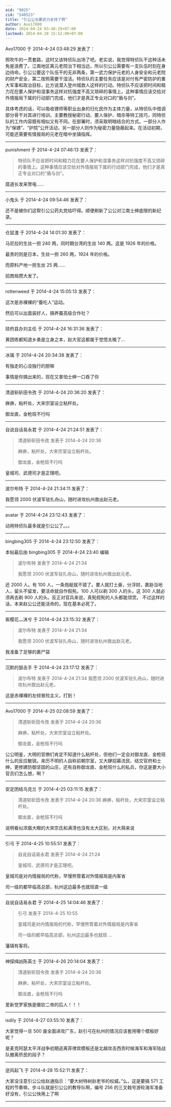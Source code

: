 ```yaml
---
aid: "9025"
zid: "540523"
title: "引公公也要武力支持了啊"
author: Avo17000
date: 2014-04-24 03:48:29+07:00
lastmod: 2014-04-28 15:52:00+07:00
---
```


Avo17000 于 2014-4-24 03:48:29 发表了：

照吹牛的一贯套路，这时又该特侦队出场了吧。老实说，我觉得特侦队干这种活未免是浪费了。江南地区离元老院治下相当远，所以引公公需要有一支队伍时刻在身边待命。引公公要这个队伍干的无非两条，第一武力保护元老的人身安全和元老院的财产安全，第二按照需要干湿活。特侦队的主要任务应该是对付有严密防护的重大军事和政治目标，比方说潜入登州城救人这样的行动。特侦队不应该把时间和精力花在要人保护和湿事务这样对抗强度不高又琐碎的事情上。这种事情应该交给对外情报局下属的行动部门完成，他们才是真正专业对口的“盾与剑”。

具体考虑的话，可以吸收镖师等职业出身的归化民作为主体力量，从特侦队中借调部分骨干对其进行培训，主要教授秘密行动、要人保护、暗杀等特工技巧，同特侦队的工作内容既有相似又有不同。在部署时，须采取明暗结合的方式。一部分人作为“保镖”、“护院”公开活动，另一部分人则作为秘密力量隐蔽起来。在活动初期，可能还需要有情报局的元老在暗中坐镇指挥。

---

punishment 于 2014-4-24 07:46:13 发表了：

> 特侦队不应该把时间和精力花在要人保护和湿事务这样对抗强度不高又琐碎的事情上。这种事情应该交给对外情报局下属的行动部门完成，他们才是真正专业对口的“盾与剑”。

腐道长发来贺电……

---

小鬼头 于 2014-4-24 09:54:46 发表了：

还不是被你们这帮引公公药丸党给吓得。顺便刷新了公公对江南士绅底限的新纪录。

---

仓鼠渣 于 2014-4-24 14:01:30 发表了：

马尼拉的生丝一担 240 两，同时期台湾的生丝 140 两。这是 1926 年的价格。

最贵的则是日本，生丝一担 260 两，1924 年的价格。

而原料产地一担生丝 25 两……

招商局攒大发了。

---

rottenweed 于 2014-4-24 15:05:13 发表了：

这次是赤裸裸的“蚕吃人”运动。

然后可以出面装好人，搞养蚕高级合作社？

---

琼府县办刘主任 于 2014-4-24 16:31:36 发表了：

黄团练都知道乡勇是立身之本，赵大官这都属于觉悟太晚了...

---

冰璃 于 2014-4-24 20:34:38 发表了：

有独走的心没独行的胆嘛

事情是你搞出来的，现在又害怕士绅一口吞了你

---

清道斩斫田令孜 于 2014-4-24 20:36:20 发表了：

麻痹，粘杆处，大宋宗室设立粘杆处。

御龙直，金枪班不行吗

---

自说自话易永君 于 2014-4-24 21:24:51 发表了：

> 清道斩斫田令孜 发表于 2014-4-24 20:36
>
> 麻痹，粘杆处，大宋宗室设立粘杆处。
>
> 御龙直，金枪班不行吗

皇城司、武德司才是正理吧。

---

波尔布特 于 2014-4-24 21:34:11 发表了：

我愿领 2000 伏波军驻扎舟山，随时进攻杭州救出赵元老。

---

avatar 于 2014-4-24 23:12:43 发表了：

动用特侦队最多就是引公公了。。。

---

bingbing305 于 2014-4-24 23:12:50 发表了：

本帖最后由 bingbing305 于 2014-4-24 23:40 编辑

> 波尔布特 发表于 2014-4-24 21:34
>
> 我愿领 2000 伏波军驻扎舟山，随时进攻杭州救出赵元老。

还 2000 人。有 100 人，一条炮艇就不错了。要人就打土豪，分浮财，裹胁当地人，留头不留发，要活命就自作假髡。100 人可以剃 300 人的头，这 300 人就必须再去剃 900 人的头。反正对官兵来说，真髡假髡的人头都能领赏。 不过这样的话，本来赵公公还能活命的，现在基本必死了。

---

紫樱花灬沫兮 于 2014-4-24 23:15:32 发表了：

> 波尔布特 发表于 2014-4-24 21:34
>
> 我愿领 2000 伏波军驻扎舟山，随时进攻杭州救出赵元老。

我准备了足够的裹尸袋

---

沉默的狙击手 于 2014-4-24 23:17:12 发表了：

> 波尔布特 发表于 2014-4-24 21:34 我愿领 2000 伏波军驻扎舟山，随时进攻杭州救出赵元老。

这是赤裸裸的左倾冒险主义，打到！

---

Avo17000 于 2014-4-25 02:08:59 发表了：

> 清道斩斫田令孜 发表于 2014-4-24 20:36
>
> 麻痹，粘杆处，大宋宗室设立粘杆处。
>
> 御龙直，金枪班不行吗

公公明鉴，大明的官僚们肯定不知道什么粘杆处，但他们一定会对御龙直、金枪班什么的反应敏锐。来历不明的人自称前朝宗室，又大肆招募流民、结交官府和士绅，更修建防御坚固的山庄，还有自称御龙直、金枪班什么的私兵，你这是要大小官员们怎么想，啊？

---

安定团结鸟克兰 于 2014-4-25 03:11:15 发表了：

> 清道斩斫田令孜 发表于 2014-4-24 20:36 麻痹，粘杆处，大宋宗室设立粘杆处。
>
> 御龙直，金枪班不行吗

说明看似浓眉大眼的大宋宗氏和满清也没有太大区别，对大萌来说

---

引弓 于 2014-4-25 10:55:51 发表了：

> 自说自话易永君 发表于 2014-4-24 21:24
>
> 皇城司、武德司才是正理吧。

皇城司是对内情报局的代称，早慢熊管着对外情报局是内客省

司一级的都早临高总部，杭州这边最多也就班直一级

---

自说自话易永君 于 2014-4-25 14:04:46 发表了：

> 引弓 发表于 2014-4-25 10:55
>
> 皇城司是对内情报局的代称，早慢熊管着对外情报局是内客省
>
> 司一级的都早临高总部，杭州这边最多也就班 ...

藩镇有客将。

---

神探缉凶陈英士 于 2014-4-26 20:14:04 发表了：

> 清道斩斫田令孜 发表于 2014-4-24 20:36
>
> 麻痹，粘杆处，大宋宗室设立粘杆处。
>
> 御龙直，金枪班不行吗

爱新觉罗家族是徽钦二帝的后人！！！

---

isdily 于 2014-4-27 03:55:10 发表了：

大家觉得一旦 500 废全面进攻广东，赵引弓在杭州的情况应该套用哪个模板好呢？

是麦克阿瑟太平洋战争初期逃离菲律宾模板还是北越攻击西贡时候海军和海军陆战队撤离侨民的段子？

---

逆风起飞 于 2014-4-28 15:52:11 发表了：

大家没注意引公公给赵通指示：“要大树特树赵老爷的权威。”么，这是要搞 571 工程的节奏嘛，步斗队就是引公公的教导队啊，编号 256 的三叉戟号游轮海军准备好没有，引公公快用上了啊

---
